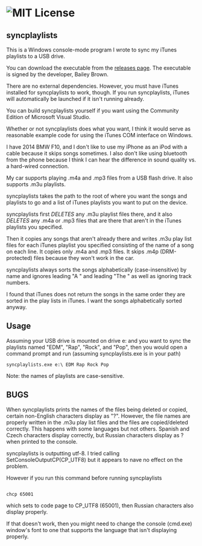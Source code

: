 ![MIT License](https://img.shields.io/badge/license-MIT-blue.svg)
==============

syncplaylists
------
This is a Windows console-mode program I wrote to sync my iTunes playlists to a USB drive. 

You can download the executable from the [releases page](https://github.com/bailey27/syncplaylists/releases).  The executable is signed by the developer, Bailey Brown.  

There are no external dependencies.  However, you must have iTunes installed for syncplaylists to work, though. If you run syncplaylists, iTunes will automatically be launched if it isn't running already.  

You can build syncplaylists yourself if you want using the Community Edition of Microsoft Visual Studio. 

Whether or not syncplaylists does what you want, I think it would serve as reasonable example code for using the iTunes COM interface on Windows.

I have 2014 BMW F10, and I don't like to use my iPhone as an iPod with a cable because it skips songs sometimes.  I also don't like using bluetooth from the phone because I think I can hear the difference in sound quality vs. a hard-wired connection.

My car supports playing .m4a and .mp3 files from a USB flash drive.  It also supports .m3u playlists.

syncplaylists takes the path to the root of where you want the songs and playlists to go and a list of iTunes playlists you want to put on the device.

syncplaylists first *DELETES* any .m3u playlist files there, and it also *DELETES* any .m4a or .mp3 files that are there that aren't in the iTunes playlists you specified.

Then it copies any songs that aren't already there and writes .m3u play list files for each iTunes playlist you specified consisting of the name of a song on each line.  It copies only .m4a and .mp3 files.  It skips .m4p (DRM-protected) files because they won't work in the car.

syncplaylists always sorts the songs alphabetically (case-insensitive) by name and ignores leading "A " and leading "The " as well as ignoring track numbers.

I found that iTunes does not return the songs in the same order they are sorted in the play lists in iTunes.  I want the songs alphabetically sorted anyway.

Usage
----
Assuming your USB drive is mounted on drive e: and you want to sync the playlists named "EDM", "Rap", "Rock", and "Pop", then you would open a command prompt and run (assuming syncplaylists.exe is in your path)

```
syncplaylists.exe e:\ EDM Rap Rock Pop
```

Note: the names of playlists are case-sensitive.

BUGS
----
When syncplaylists prints the names of the files being deleted or copied, certain non-English characters display as "?".  However, the file names are properly written in the .m3u play list files and the files are copied/deleted correctly.  This happens with some languages but not others.  Spanish and Czech characters display correctly, but Russian characters display as ? when printed to the console.

syncplaylists is outputting utf-8.  I tried calling SetConsoleOutputCP(CP_UTF8) but it appears to nave no effect on the problem.

However if you run this command before running syncplaylists

```

chcp 65001

```

which sets to code page to CP_UTF8 (65001), then Russian characters also display properly.

If that doesn't work, then you might need to change the console (cmd.exe) window's font to one that supports the language that isn't displaying properly.
